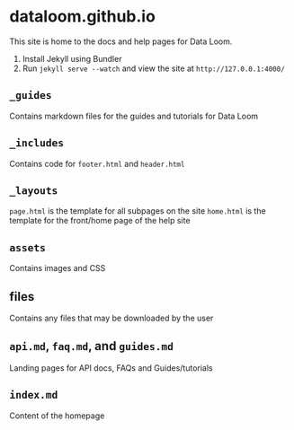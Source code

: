 # dataloom.github.io

This site is home to the docs and help pages for Data Loom.

1. Install Jekyll using Bundler
2. Run `jekyll serve --watch` and view the site at `http://127.0.0.1:4000/`

## `_guides`

Contains markdown files for the guides and tutorials for Data Loom

## `_includes`

Contains code for `footer.html` and `header.html`

## `_layouts`

`page.html` is the template for all subpages on the site
`home.html` is the template for the front/home page of the help site

## `assets`

Contains images and CSS

## files

Contains any files that may be downloaded by the user

## `api.md`, `faq.md`, and `guides.md`

Landing pages for API docs, FAQs and Guides/tutorials

## `index.md`

Content of the homepage
